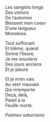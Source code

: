 Les sanglots longs    
Des violons    
De l’automne    
Blessent mon coeur    
D’une langueur    
Monotone.    
    
Tout suffocant    
Et blême, quand    
Sonne l’heure,    
Je me souviens    
Des jours anciens    
Et je pleure    
    
Et je m’en vais    
Au vent mauvais    
Qui m’emporte    
Deçà, delà,    
Pareil à la    
Feuille morte.    
    
_Poèmes saturniens_    
